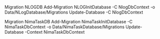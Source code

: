 Migration NLOGDB
Add-Migration NLOGInitDatabase -C NlogDbContext -o Data/NLogDatabase/Migrations
Update-Database -C NlogDbContext

Migration NimaTaskDB
Add-Migration NimaTaskInitDatabase -C NimaTaskDbContext -o Data/NimaTaskDatabase/Migrations
Update-Database -Context NimaTaskDbContext